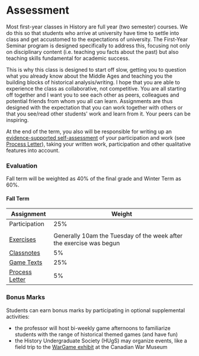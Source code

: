# Assessment

Most first-year classes in History are full year (two semester) courses. We do this so that students who arrive at university have time to settle into class and get accustomed to the expectations of university. The First-Year Seminar program is designed specifically to address this, focusing not only on disciplinary content (i.e. teaching you facts about the past) but also teaching skills fundamental for academic success.&#x20;

This is why this class is designed to start off slow, getting you to question what you already know about the Middle Ages and teaching you the building blocks of historical analysis/writing. I hope that you are able to experience the class as collaborative, not competitive. You are all starting off together and I want you to see each other as peers, colleagues and potential friends from whom you all can learn. Assignments are thus designed with the expectation that you can work together with others or that you see/read other students' work and learn from it. Your peers can be inspiring.&#x20;

At the end of the term, you also will be responsible for writing up an [evidence-supported self-assessment](coursework/process-letters.md) of your participation and work (see [Process Letter](coursework/process-letters.md)), taking your written work, participation and other qualitative features into account.

### Evaluation

Fall term will be weighted as 40% of the final grade and Winter Term as 60%.&#x20;

#### Fall Term

| **Assignment**                                     | **Weight**                                                          |
| -------------------------------------------------- | ------------------------------------------------------------------- |
| Participation                                      | 25%                                                                 |
|                                                    |                                                                     |
| [Exercises](coursework/assignments/)               | Generally 10am the Tuesday of the week after the exercise was begun |
| [Classnotes](coursework/reflections/classnotes.md) | 5%                                                                  |
| [Game Texts](coursework/reflections/game-texts.md) | 25%                                                                 |
| [Process Letter](coursework/process-letters.md)    | 5%                                                                  |

### Bonus Marks

Students can earn bonus marks by participating in optional supplemental activities:

* the professor will host bi-weekly game afternoons to familiarize students with the range of historical themed games (and have fun)
* the History Undergraduate Society (HUgS) may organize events, like a field trip to the [WarGame exhibit](https://www.warmuseum.ca/war-games/) at the Canadian War Museum

